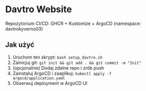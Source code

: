 # Davtro Website

Repozytorium CI/CD: GHCR + Kustomize + ArgoCD (namespace: davtrokyverno03)

## Jak użyć

1. Uruchom ten skrypt: `bash setup_davtro.sh`
2. Zainicjuj git: `git init && git add . && git commit -m "Init"`
3. (opcjonalnie) Dodaj zdalne repo i zrób push
4. Zainstaluj ArgoCD i zaaplikuj: `kubectl apply -f argocd/application.yaml`
5. Obserwuj deployment w ArgoCD UI
